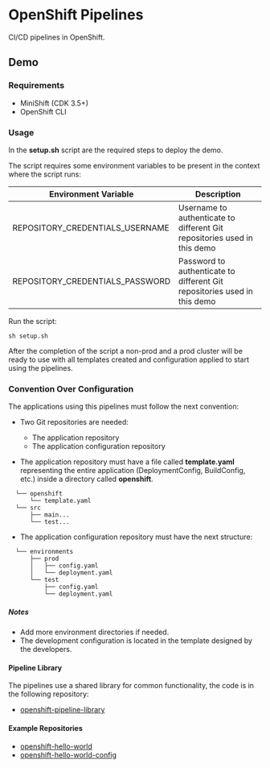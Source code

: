 # OpenShift Pipelines

CI/CD pipelines in OpenShift.

## Demo

### Requirements

* MiniShift (CDK 3.5+)
* OpenShift CLI

### Usage

In the **setup.sh** script are the required steps to deploy the demo. 

The script requires some environment variables to be present in the context where the script runs:

| Environment Variable             | Description                                                              |
| -------------------------------- | ------------------------------------------------------------------------ |
| REPOSITORY_CREDENTIALS_USERNAME  | Username to authenticate to different Git repositories used in this demo |
| REPOSITORY_CREDENTIALS_PASSWORD  | Password to authenticate to different Git repositories used in this demo |

Run the script:

    sh setup.sh

After the completion of the script a non-prod and a prod cluster will be ready to use with all templates created and configuration applied to start using the pipelines.

### Convention Over Configuration

The applications using this pipelines must follow the next convention:

* Two Git repositories are needed: 

  * The application repository
  * The application configuration repository

* The application repository must have a file called **template.yaml** representing the entire application (DeploymentConfig, BuildConfig, etc.) inside a directory called **openshift**.

```
  └── openshift
      └── template.yaml
  └── src
      ├── main...
      └── test...
```

* The application configuration repository must have the next structure:

```
  └── environments
      ├── prod
      │   ├── config.yaml
      │   └── deployment.yaml
      └── test
          ├── config.yaml
          └── deployment.yaml
```

##### Notes

* Add more environment directories if needed.
* The development configuration is located in the template designed by the developers.

#### Pipeline Library

The pipelines use a shared library for common functionality, the code is in the following repository:

* [openshift-pipeline-library](https://github.com/redhatcsargentina/openshift-pipeline-library.git)

#### Example Repositories

* [openshift-hello-world](https://github.com/redhatcsargentina/openshift-hello-world.git)
* [openshift-hello-world-config](https://github.com/redhatcsargentina/openshift-hello-world-config.git)
